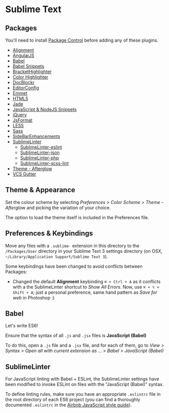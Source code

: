 # Sublime Text

## Packages

You'll need to install [Package Control](https://packagecontrol.io/installation) before adding any of these plugins.

- [Alignment](https://packagecontrol.io/packages/Alignment)
- [AngularJS](https://packagecontrol.io/packages/AngularJS)
- [Babel](https://packagecontrol.io/packages/Babel)
- [Babel Snippets](https://packagecontrol.io/packages/Babel%20Snippets)
- [BracketHighlighter](https://packagecontrol.io/packages/BracketHighlighter)
- [Color Highlighter](https://packagecontrol.io/packages/Color%20Highlighter)
- [DocBlockr](https://packagecontrol.io/packages/DocBlockr)
- [EditorConfig](https://packagecontrol.io/packages/EditorConfig)
- [Emmet](https://packagecontrol.io/packages/Emmet)
- [HTML5](https://packagecontrol.io/packages/HTML5)
- [Jade](https://packagecontrol.io/packages/Jade)
- [JavaScript & NodeJS Snippets](https://packagecontrol.io/packages/JavaScript%20%26%20NodeJS%20Snippets)
- [jQuery](http://packagecontrol.io/packages/jQuery)
- [JsFormat](https://packagecontrol.io/packages/JsFormat)
- [LESS](https://packagecontrol.io/packages/LESS)
- [Sass](https://packagecontrol.io/packages/Sass)
- [SideBarEnhancements](https://packagecontrol.io/packages/SideBarEnhancements)
- [SublimeLinter](https://packagecontrol.io/packages/SublimeLinter)
  - [SublimeLinter-eslint](https://packagecontrol.io/packages/SublimeLinter-contrib-eslint)
  - [SublimeLinter-json](https://packagecontrol.io/packages/SublimeLinter-json)
  - [SublimeLinter-php](https://packagecontrol.io/packages/SublimeLinter-php)
  - [SublimeLinter-scss-lint](https://packagecontrol.io/packages/SublimeLinter-contrib-scss-lint)
- [Theme - Afterglow](https://packagecontrol.io/packages/Theme%20-%20Afterglow)
- [VCS Gutter](https://packagecontrol.io/packages/VCS%20Gutter)

## Theme & Appearance

Set the colour scheme by selecting *Preferences > Color Scheme > Theme - Afterglow* and picking the variation of your choice.

The option to load the theme itself is included in the Preferences file.

## Preferences & Keybindings

Move any files with a `.sublime-` extension in this directory to the `/Packages/User` directory in your Sublime Text 3 settings directory (on OSX, `~/Library/Application Support/Sublime Text 3`).

Some keybindings have been changed to avoid conflicts between Packages:

- Changed the default **Alignment** keybinding `⌘ + Ctrl + A` as it conflicts with a the SublimeLinter shortcut to *Show All Errors*. Now, use `⌘ + ⌥ + Shift + A`; just a personal preference, same hand pattern as *Save for web* in Photoshop :)

## Babel

Let's write ES6!

Ensure that the syntax of all `.js` and `.jsx` files is **JavaScript (Babel)**

To do this, open a `.js` file and a `.jsx` file, and for each of them, go to *View > Syntax > Open all with current extension as ... > Babel > JavaScript (Babel)*

## SublimeLinter

For JavaScript linting with Babel + ESLint, the SublimeLinter settings have been modified to invoke ESLint on files with the "JavaScript (Babel)" syntax.

To define linting rules, make sure you have an appropriate `.eslintrc` file in the root directory of each ES6 project (you can find a thoroughly documented `.eslintrc` in the [Airbnb JavaScript style guide](https://github.com/airbnb/javascript)).